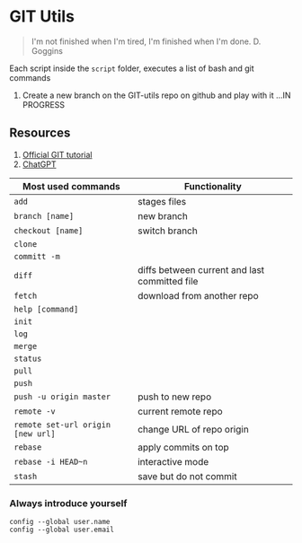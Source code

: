 # GIT Utils

> I'm not finished when I'm tired, I'm finished when I'm done.
> D. Goggins

Each script inside the `script` folder, executes a list of bash and git commands

1. Create a new branch on the GIT-utils repo on github and play with it ...IN PROGRESS

## Resources

1. [Official GIT tutorial](https://git-scm.com/docs/gittutorial)
2. [ChatGPT](https://chat.openai.com/)

| Most used commands                | Functionality                                 |
| --------------------------------- | --------------------------------------------- |
| `add`                             | stages files                                  |
| `branch [name]`                   | new branch                                    |
| `checkout [name]`                 | switch branch                                 |
| `clone`                           |                                               |
| `committ -m`                      |                                               |
| `diff`                            | diffs between current and last committed file |
| `fetch`                           | download from another repo                    |
| `help [command]`                  |                                               |
| `init`                            |                                               |
| `log`                             |                                               |
| `merge`                           |                                               |
| `status`                          |                                               |
| `pull`                            |                                               |
| `push`                            |                                               |
| `push -u origin master`           | push to new repo                              |
| `remote -v`                       | current remote repo                           |
| `remote set-url origin [new url]` | change URL of repo origin                     |
| `rebase`                          | apply commits on top                          |
| `rebase -i HEAD~n`                | interactive mode                              |
| `stash`                           | save but do not commit                        |

### Always introduce yourself

```
config --global user.name
config --global user.email
```
